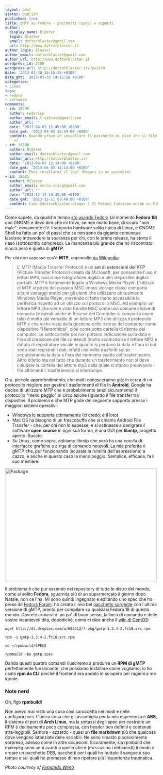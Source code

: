 ```yaml
---
layout: post
status: publish
published: true
title: gMTP su Fedora - pacchetti (spec) e appunti
author:
  display_name: Bl@ster
  login: Blaster
  email: dottorblaster@gmail.com
  url: http://www.dottorblaster.it
author_login: Blaster
author_email: dottorblaster@gmail.com
author_url: http://www.dottorblaster.it
wordpress_id: 2100
wordpress_url: http://dottorblaster.it/?p=2100
date: '2013-03-30 15:15:26 +0100'
date_gmt: '2013-03-30 14:15:26 +0100'
categories:
- Linux
tags:
- Fedora
- software
comments:
- id: 18299
  author: Federico
  author_email: f.vibrati@gmail.com
  author_url: ''
  date: '2013-04-03 11:49:00 +0200'
  date_gmt: '2013-04-03 10:49:00 +0200'
  content: Quando provo ad installare il pacchetto mi dice che il file non è valido
    =(
- id: 18300
  author: Bl@ster
  author_email: dottorblaster@gmail.com
  author_url: http://dottorblaster.it/
  date: '2013-04-03 12:14:00 +0200'
  date_gmt: '2013-04-03 11:14:00 +0200'
  content: Puoi incollarmi il log? (Magari in un pastebin)
- id: 18625
  author: Milozzy
  author_email: marco.sting@gmail.com
  author_url: ''
  date: '2013-12-11 10:49:00 +0100'
  date_gmt: '2013-12-11 09:49:00 +0100'
  content: Ciao @dottorblaster:disqus ! Il Metodo funziona anche su F19?
---
```

<p>Come sapete, da qualche tempo <a href="http://dottorblaster.it/2013/01/fedora-recensione-semiseria-pensieri-su-fedora-18/">sto usando Fedora</a> (al momento <strong>Fedora 18</strong>) con GNOME e devo dire che mi trovo, se non molto bene, di sicuro "non male": ovviamente c'è il supporto hardware solito tipico di Linux, e GNOME Shell ha fatto un po' di passi che se non sono da gigante comunque lasciano intravedere la speranza per chi, con le prime release, ha storto il naso (sottoscritto compreso). La mancanza più grande che ho riscontrato sinora però è quella di <strong>gMTP</strong>.</p>
<p>Per chi non sapesse cos'è <strong>MTP</strong>, copincollo <a href="http://it.wikipedia.org/wiki/Media_Transfer_Protocol">da Wikipedia</a>:</p>
<blockquote><p>L' MTP (Media Transfer Protocol) è un <strong>set di estensioni del PTP</strong> (Picture Transfer Protocol) creato da Microsoft, per consentire l'uso di lettori MP3, macchine fotografiche digitali e altri dispositivi digitali portatili. MTP è fortemente legato a Windows Media Player. L'utilizzo di MTP al posto del classico MSC (mass storage class) comporta alcuni vantaggi pratici per gli utenti che utilizzano abitualmente Windows Media Player, ma rende di fatto meno accessibile la periferica rispetto ad un utilizzo col protocollo MSC. Ad esempio: un lettore MP3 che viene visto tramite MSC come una comune chiave di memoria (e quindi anche in Risorse del Computer si comporta come tale) è molto più versatile di un lettore MP3 che utilizza il protocollo MTP e che viene visto dalla gestione delle risorse del computer come dispositivo "Hierarchical", cioè come sotto cartella di risorse del computer. Le sottocartelle poi non portano indicazione sulla data e l'ora di creazione dei file contenuti (molto scomodo se il lettore MP3 è dotato di registratore vocale in quanto si perdono la data e l'ora in cui sono stati registrati i dati; infatti una volta trasferiti sul pc acquisteranno la data e l'ora del momento esatto del trasferimento. Altro difetto sta nel fatto che durante un trasferimento non si deve chiudere la cartella del lettore mp3 dalla quale si stanno prelevando i file altrimenti il trasferimento si interrompe.</p></blockquote>
<p>Ora, piccolo approfondimento, che molti conosceranno già: in cerca di un protocollo migliore per gestire i trasferimenti di file in <strong>Android</strong>, Google ha deciso di utilizzare MTP che è probabilmente (anzi sicuramente) il protocollo "meno peggio" in circolazione riguardo il file transfer tra dispositivi. Il problema è che MTP gode del seguente supporto presso i maggiori sistemi operativi:</p>
<ul>
<li><span style="line-height: 13px;">Windows lo supporta ottimamente (ci credo: è il loro)</span></li>
<li>Mac OS ha bisogno di un frescobuffo che si chiama Android File Transfer - che, per chi non lo sapesse, e si ostinasse a denigrare il software <strong>open source</strong> in ogni sua forma, è una GUI per <strong>libmtp</strong>, progetto aperto. Sucate.</li>
<li>Su Linux, come sopra, abbiamo libmtp che però ha una corolla di interfacce grafiche e a riga di comando notevoli. La mia preferita è gMTP che, pur funzionando (scusate la ruralità dell'espressione) a cazzo, è anche in questo caso la meno peggio. Semplice, efficace, fa il suo mestiere.</li>
</ul>
<p><img class="aligncenter" alt="Package" src="http://farm1.staticflickr.com/251/445691943_72386fe4c9.jpg" width="500" height="375" /></p>
<p>Il problema è che pur essendo nei repository di tutte le distro del mondo, come al solito <strong>Fedora</strong>, sguarnita più di un supermercato il giorno dopo Natale, non ce l'ha. Mi sono quindi ingegnato e editando uno spec che ho preso da <a href="http://dottorblaster.it/2013/01/fedora-recensione-semiseria-pensieri-su-fedora-18/">Fedora Forum</a>, ho creato il mio bel <a href="http://dl.dropbox.com/u/685412/f-pkg/gmtp-1.3.4-2.fc18.src.rpm">pacchetto sorgente</a> con l'ultima versione di gMTP, pronto per compilare su qualsiasi Fedora 18 di questo mondo. Dovrete armarvi di un po' di buon senso, la linea di comando e delle vostre incantevoli dita, dopodiché, come ci dice anche il <a href="http://wiki.centos.org/HowTos/RebuildSRPM">wiki di CentOS</a>:</p>
<p><code>wget http://dl.dropbox.com/u/685412/f-pkg/gmtp-1.3.4-2.fc18.src.rpm<br />
rpm -i gmtp-1.3.4-2.fc18.src.rpm<br />
cd ~/rpmbuild/SPECS<br />
rpmbuild -ba gmtp.spec</code></p>
<p>Dando questi quattro comandi riusciremo a produrre un <strong>RPM di gMTP</strong> perfettamente funzionante, che possiamo installare come vogliamo; io ho usato <strong>rpm da CLI</strong> perché il frontend era andato in sciopero per ragioni a me ignote.</p>
<h3>Note nerd</h3>
<p>Oh, figo <strong>rpmbuild</strong>!</p>
<p>Non avevo mai visto una cosa così caruccetta nei modi e nelle configurazioni. L'unica cosa che gli assomiglia per la mia esperienza è <strong>ABS</strong>, il sistema di port di <strong>Arch Linux</strong>, ma la sintassi degli spec per costruire un RPM è decisamente poco complessa, con header ben definiti e contenuti stra-leggibili. Sembra - azzardo - quasi un <strong>file markdown</strong> più che qualcosa dove vengono istanziate delle variabili. Ne sono rimasto piacevolmente sorpreso, adesso come in altre occasioni. Sicuramente, sia rpmbuild che makepkg sono anni avanti a quello che è (mi scusino i debianisti) il modo di creare un pacchetto DEB, pacchetti per i quali ho buttato il sangue a suo tempo e sui quali ho promesso di non ripetere più l'esperienza traumatica.</p>
<p><em>Photo courtesy of <a href="http://www.flickr.com/photos/fweno/445691943/">Fernando Weno</a></em></p>
